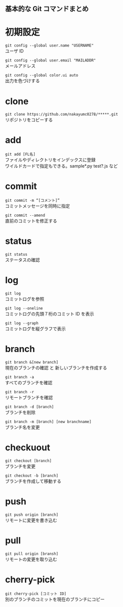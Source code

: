 ## 基本的な Git コマンドまとめ

# 初期設定

`git config --global user.name "USERNAME"`  
ユーザ ID

`git config --global user.email "MAILADDR"`  
メールアドレス

`git config --global color.ui auto`  
出力を色づけする

# clone

`git clone https://github.com/nakayumc0278/*****.git`  
リポジトリをコピーする

# add

`git add [FL名]`  
ファイルやディレクトリをインデックスに登録  
ワイルドカードで指定もできる。sample\*.py test?.js など

# commit

`git commit -m “[コメント]”`  
コミットメッセージを同時に指定

`git commit --amend`  
直前のコミットを修正する

# status

`git status`  
ステータスの確認

# log

`git log`  
コミットログを参照

`git log --oneline`  
コミットログの先頭７桁のコミット ID を表示

`git log --graph`  
コミットログを縦グラフで表示

# branch

`git branch &[new branch]`  
現在のブランチの確認 と 新しいブランチを作成する

`git branch -a`  
すべてのブランチを確認

`git branch -r`  
リモートブランチを確認

`git branch -d [branch]`  
ブランチを削除

`git branch -m [branch] [new branchname]`  
ブランチ名を変更

# checkuout

`git checkout [branch]`  
ブランチを変更

`git checkout -b [branch]`  
ブランチを作成して移動する

# push

`git push origin [branch]`  
リモートに変更を書き込む

# pull

`git pull origin [bransh]`  
リモートの変更を取り込む

# cherry-pick

`git cherry-pick [コミット ID]`  
別のブランチのコミットを現在のブランチにコピー
